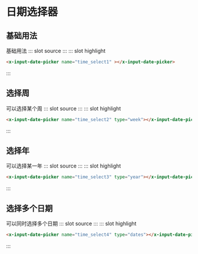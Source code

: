 # 日期选择器

## 基础用法

<demo-block>
基础用法
::: slot source
<el-date-picker v-model="date_picker1">
</el-date-picker>
:::
::: slot highlight

``` html
<x-input-date-picker name="time_select1" ></x-input-date-picker>
```
:::
</demo-block>

## 选择周

<demo-block>
可以选择某个周
::: slot source
<el-date-picker v-model="date_picker2" type="week">
</el-date-picker>
:::
::: slot highlight

``` html
<x-input-date-picker name="time_select2" type="week"></x-input-date-picker>
```
:::
</demo-block>

## 选择年

<demo-block>
可以选择某一年
::: slot source
<el-date-picker v-model="date_picker3" type="year">
</el-date-picker>
:::
::: slot highlight

``` html
<x-input-date-picker name="time_select3" type="year"></x-input-date-picker>
```
:::
</demo-block>

## 选择多个日期

<demo-block>
可以同时选择多个日期
::: slot source
<el-date-picker v-model="date_picker4" type="dates">
</el-date-picker>
:::
::: slot highlight

``` html
<x-input-date-picker name="time_select4" type="dates"></x-input-date-picker>
```
:::
</demo-block>

<script>
export default {
    data(){
        return {
            date_picker1:'',
            date_picker2:'',
            date_picker3:'',
            date_picker4:'',
        };
    }
};
</script>

<style lang="scss">
.el-picker-panel__body {
    table {
        display: table;
        border-collapse: separate;
        tbody{
            margin:0;
        }
        tr{
            border-top:0;
            background-color:transparent;
        }
        th,td{
            border:0;
        }
    }
}
</style>